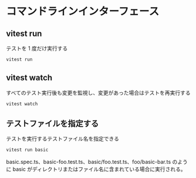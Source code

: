 # コマンドラインインターフェース

## vitest run

テストを 1 度だけ実行する

```bash
vitest run
```

## vitest watch

すべてのテスト実行後も変更を監視し、変更があった場合はテストを再実行する

```bash
vitest watch
```

## テストファイルを指定する

テストを実行するテストファイル名を指定できる

```bash
vitest run basic
```

basic.spec.ts、basic-foo.test.ts、basic/foo.test.ts、foo/basic-bar.ts のように basic がディレクトリまたはファイル名に含まれている場合に実行される。
